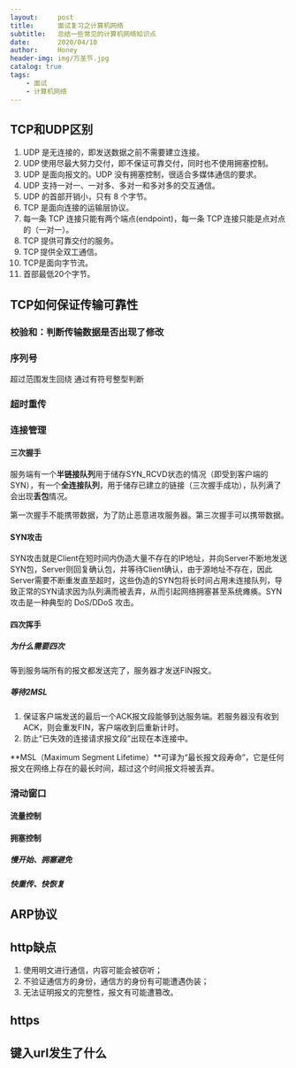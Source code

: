 ```yaml
---
layout:     post
title:      面试复习之计算机网络
subtitle:   总结一些常见的计算机网络知识点
date:       2020/04/10
author:     Honey				
header-img: img/万圣节.jpg
catalog: true 						
tags:
    - 面试
    - 计算机网络
---
```


## TCP和UDP区别

1. UDP 是无连接的，即发送数据之前不需要建立连接。
2. UDP 使用尽最大努力交付，即不保证可靠交付，同时也不使用拥塞控制。
3. UDP 是面向报文的。UDP 没有拥塞控制，很适合多媒体通信的要求。
4. UDP 支持一对一、一对多、多对一和多对多的交互通信。
5. UDP 的首部开销小，只有 8 个字节。
6. TCP 是面向连接的运输层协议。
7. 每一条 TCP 连接只能有两个端点(endpoint)，每一条 TCP 连接只能是点对点的（一对一）。
8. TCP 提供可靠交付的服务。
9. TCP 提供全双工通信。
10. TCP是面向字节流。  
11. 首部最低20个字节。

## TCP如何保证传输可靠性

### 校验和：判断传输数据是否出现了修改

### 序列号

超过范围发生回绕
通过有符号整型判断

### 超时重传

### 连接管理

#### 三次握手

服务端有一个**半链接队列**用于储存SYN_RCVD状态的情况（即受到客户端的SYN），有一个**全连接队列**，用于储存已建立的链接（三次握手成功），队列满了会出现**丢包**情况。

第一次握手不能携带数据，为了防止恶意进攻服务器。第三次握手可以携带数据。

#### SYN攻击

SYN攻击就是Client在短时间内伪造大量不存在的IP地址，并向Server不断地发送SYN包，Server则回复确认包，并等待Client确认，由于源地址不存在，因此Server需要不断重发直至超时，这些伪造的SYN包将长时间占用未连接队列，导致正常的SYN请求因为队列满而被丢弃，从而引起网络拥塞甚至系统瘫痪。SYN 攻击是一种典型的 DoS/DDoS 攻击。

#### 四次挥手

##### 为什么需要四次

等到服务端所有的报文都发送完了，服务器才发送FIN报文。

##### 等待2MSL

1. 保证客户端发送的最后一个ACK报文段能够到达服务端。若服务器没有收到ACK，则会重发FIN，客户端收到后重新计时。
2. 防止“已失效的连接请求报文段”出现在本连接中。

**MSL（Maximum Segment Lifetime）**可译为“最长报文段寿命”，它是任何报文在网络上存在的最长时间，超过这个时间报文将被丢弃。

### 滑动窗口

#### 流量控制

#### 拥塞控制

##### 慢开始、拥塞避免

##### 快重传、快恢复

## ARP协议

## http缺点

1. 使用明文进行通信，内容可能会被窃听；
2. 不验证通信方的身份，通信方的身份有可能遭遇伪装；
3. 无法证明报文的完整性，报文有可能遭篡改。

## https

## 键入url发生了什么

